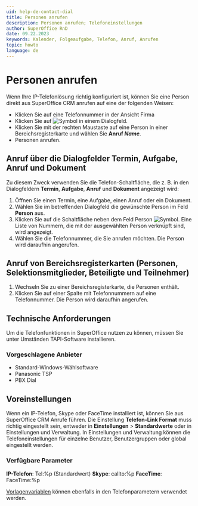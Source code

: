 ```yaml
---
uid: help-de-contact-dial
title: Personen anrufen
description: Personen anrufen; Telefoneinstellungen
author: SuperOffice RnD
date: 09.22.2023
keywords: Kalender, Folgeaufgabe, Telefon, Anruf, Anrufen
topic: howto
language: de
---
```


# Personen anrufen

Wenn Ihre IP-Telefonlösung richtig konfiguriert ist, können Sie eine Person direkt aus SuperOffice CRM anrufen auf eine der folgenden Weisen:

* Klicken Sie auf eine Telefonnummer in der Ansicht Firma
* Klicken Sie auf ![Symbol][img1] in einem Dialogfeld.
* Klicken Sie mit der rechten Maustaste auf eine Person in einer Bereichsregisterkarte und wählen Sie **Anruf *Name***.
* Personen anrufen.

## Anruf über die Dialogfelder Termin, Aufgabe, Anruf und Dokument

Zu diesem Zweck verwenden Sie die Telefon-Schaltfläche, die z. B. in den Dialogfeldern **Termin**, **Aufgabe**, **Anruf** und **Dokument** angezeigt wird:

1. Öffnen Sie einen Termin, eine Aufgabe, einen Anruf oder ein Dokument.
2. Wählen Sie im betreffenden Dialogfeld die gewünschte Person im Feld **Person** aus.
3. Klicken Sie auf die Schaltfläche neben dem Feld Person ![Symbol][img1]. Eine Liste von Nummern, die mit der ausgewählten Person verknüpft sind, wird angezeigt.
4. Wählen Sie die Telefonnummer, die Sie anrufen möchten. Die Person wird daraufhin angerufen.

<!-- markdownlint-disable-next-line MD013 -->
## Anruf von Bereichsregisterkarten (Personen, Selektionsmitglieder, Beteiligte und Teilnehmer)

1. Wechseln Sie zu einer Bereichsregisterkarte, die Personen enthält.
2. Klicken Sie auf einer Spalte mit Telefonnummern auf eine Telefonnummer. Die Person wird daraufhin angerufen.

## Technische Anforderungen

Um die Telefonfunktionen in SuperOffice nutzen zu können, müssen Sie unter Umständen TAPI-Software installieren.

### Vorgeschlagene Anbieter

* Standard-Windows-Wählsoftware
* Panasonic TSP
* PBX Dial

## Voreinstellungen

Wenn ein IP-Telefon, Skype oder FaceTime installiert ist, können Sie aus SuperOffice CRM Anrufe führen. Die Einstellung **Telefon-Link Format** muss richtig eingestellt sein, entweder in **Einstellungen** > **Standardwerte** oder in Einstellungen und Verwaltung. In Einstellungen und Verwaltung können die Telefoneinstellungen für einzelne Benutzer, Benutzergruppen oder global eingestellt werden.

### Verfügbare Parameter

**IP-Telefon**: Tel:%p (Standardwert)
**Skype**: callto:%p
**FaceTime**: FaceTime:%p

[Vorlagenvariablen][2] können ebenfalls in den Telefonparametern verwendet werden.

<!-- Referenced links -->
[2]: ../../document/templates/learn/template-variables.md

<!-- Referenced images -->
[img1]: ../../../../common/icons/phone.png
